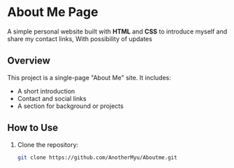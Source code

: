 # About Me Page

A simple personal website built with **HTML** and **CSS** to introduce myself and share my contact links, With possibility of updates

## Overview
This project is a single-page "About Me" site. It includes:
- A short introduction
- Contact and social links
- A section for background or projects

## How to Use
1. Clone the repository:
   ```bash
   git clone https://github.com/AnotherMyu/Aboutme.git
